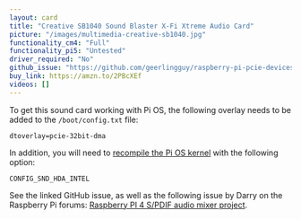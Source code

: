 ```yaml
---
layout: card
title: "Creative SB1040 Sound Blaster X-Fi Xtreme Audio Card"
picture: "/images/multimedia-creative-sb1040.jpg"
functionality_cm4: "Full"
functionality_pi5: "Untested"
driver_required: "No"
github_issue: "https://github.com/geerlingguy/raspberry-pi-pcie-devices/issues/118"
buy_link: https://amzn.to/2PBcXEf
videos: []
---
```

To get this sound card working with Pi OS, the following overlay needs to be added to the `/boot/config.txt` file:

```
dtoverlay=pcie-32bit-dma
```

In addition, you will need to [recompile the Pi OS kernel](https://github.com/geerlingguy/raspberry-pi-pcie-devices/tree/master/extras/cross-compile) with the following option:

```
CONFIG_SND_HDA_INTEL
```

See the linked GitHub issue, as well as the following issue by Darry on the Raspberry Pi forums: [Raspberry PI 4 S/PDIF audio mixer project](https://www.raspberrypi.org/forums/viewtopic.php?f=38&t=306055&sid=1b0d7fce0b4a57ca5a7635b290cc5743).
